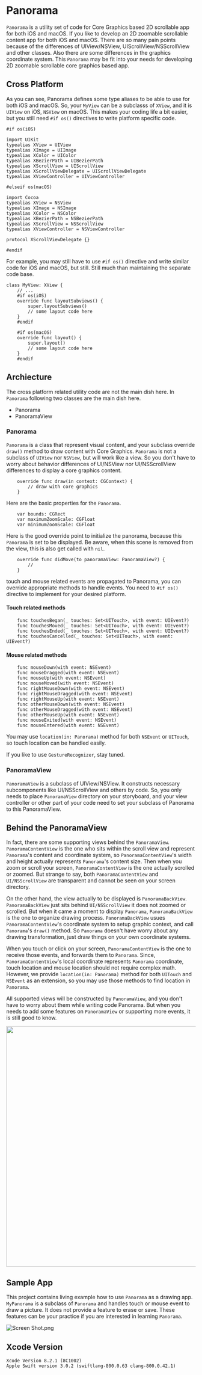 # Panorama 


`Panorama` is a utility set of code for Core Graphics based 2D scrollable app for both iOS and macOS.  If you like to develop an 2D zoomable scrollable content app for both iOS and macOS.  There are so many pain points because of the differences of UIView/NSView, UIScrollView/NSScrollView and other classes.  Also there are some differences in the graphics coordinate system.  This `Panorama` may be fit into your needs for developing 2D zoomable scrollable core graphics based app.

## Cross Platform

As you can see, Panorama defines some type aliases to be able to use for both iOS and macOS.  So, your `MyView` can be a subclasss of `XView`, and it is `UIView` on iOS, `NSView` on macOS.  This makes your coding life a bit easier, but you still need `#if os()` directives to write platform specific code. 

```
#if os(iOS)

import UIKit
typealias XView = UIView
typealias XImage = UIImage
typealias XColor = UIColor
typealias XBezierPath = UIBezierPath
typealias XScrollView = UIScrollView
typealias XScrollViewDelegate = UIScrollViewDelegate
typealias XViewController = UIViewController

#elseif os(macOS)

import Cocoa
typealias XView = NSView
typealias XImage = NSImage
typealias XColor = NSColor
typealias XBezierPath = NSBezierPath
typealias XScrollView = NSScrollView
typealias XViewController = NSViewController

protocol XScrollViewDelegate {}

#endif
```

For example, you may still have to use `#if os()` directive and write similar code for iOS and macOS, but still.  Still much than maintaining the separate code base.


```
class MyView: XView {
	// ...
	#if os(iOS)
	override func layoutSubviews() {
		super.layoutSubviews()
		// some layout code here
	}
	#endif
	
	#if os(macOS)
	override func layout() {
		super.layout()
		// some layout code here
	}
	#endif
```

## Archiecture

The cross platform related utility code are not the main dish here.  In `Panorama` following two classes are the main dish here.  

* Panorama
* PanoramaView

### Panorama

`Panorama` is a class that represent visual content, and your subclass override `draw()` method to draw content with Core Graphics.  `Panorama` is not a subclass of `UIView` nor `NSView`, but will work like a view.  So you don't have to worry about behavior differences of UI/NSView nor UI/NSScrollView differences to display a core graphics content.

```
	override func draw(in context: CGContext) {
		// draw with core graphics
	}
```

Here are the basic properties for the `Panorama`. 

```
	var bounds: CGRect
	var maximumZoomScale: CGFloat
	var minimumZoomScale: CGFloat
```

Here is the good override point to initialize the panorama, because this `Panorama` is set to be displayed.  Be aware, when this scene is removed from the view, this is also get called with `nil`.

```
	override func didMove(to panoramaView: PanoramaView?) {
		// 
	}
```

touch and mouse related events are propagated to Panorama, you can override appropriate methods to handle events.  You need to `#if os()` directive to implement for your desired platform.

#### Touch related methods

```
	func touchesBegan(_ touches: Set<UITouch>, with event: UIEvent?)
	func touchesMoved(_ touches: Set<UITouch>, with event: UIEvent?)
	func touchesEnded(_ touches: Set<UITouch>, with event: UIEvent?)
	func touchesCancelled(_ touches: Set<UITouch>, with event: UIEvent?)
```

#### Mouse related methods

```
	func mouseDown(with event: NSEvent)
	func mouseDragged(with event: NSEvent)
	func mouseUp(with event: NSEvent)
	func mouseMoved(with event: NSEvent)
	func rightMouseDown(with event: NSEvent)
	func rightMouseDragged(with event: NSEvent)
	func rightMouseUp(with event: NSEvent)
	func otherMouseDown(with event: NSEvent)
	func otherMouseDragged(with event: NSEvent)
	func otherMouseUp(with event: NSEvent)
	func mouseExited(with event: NSEvent)
	func mouseEntered(with event: NSEvent)
```

You may use `location(in: Panorama)` method for both `NSEvent` or `UITouch`, so touch location can be handled easily.

If you like to use `GestureRecognizer`, stay tuned.

### PanoramaView

`PanoramaView` is a subclass of UIView/NSView.  It constructs necessary subcomponents like UI/NSScrollView and others by code.  So, you only needs to place `PanoramaView` directory on your storyboard, and your view controller or other part of your code need to set your subclass of Panorama to this PanoramaView.

## Behind the PanoramaView

In fact, there are some supporting views behind the `PanoramaView`.   `PanoramaContentView` is the one who sits within the scroll view and represent `Panorama`'s content and coordinate system, so `PanoramaContentView`'s width and height actually represents `Panorama`'s content size.   Then when you zoom or scroll your screen, `PanoramaContentView` is the one actually scrolled or zoomed.  But strange to say, both `PanoramaContentView` and `UI/NSScrollView` are transparent and cannot be seen on your screen directory.

On the other hand, the view actually to be displayed is `PanoramaBackView`.  `PanoramaBackView` just sits behind `UI/NSScrollView` it does not zoomed or scrolled.  But when it came a moment to display `Panorama`, `PanoramaBackView` is the one to organize drawing process.  `PanoramaBackView` usues `PanoramaContentView`'s coordinate system to setup graphic context, and call `Panorama`'s `draw()` method.  So `Panorama` doesn't have worry about any drawing transformation, just draw things on your own coordinate systems.  

When you touch or click on your screen, `PanoramaContentView` is the one to receive those events, and forwards them to `Panorama`.  Since, `PanoramaContentView`'s local coordinate represents `Panorama` coordinate, touch location and mouse location should not require complex math.  However, we provide `location(in: Panorama)` method for both `UITouch` and `NSEvent` as an extension, so you may use those methods to find location in `Panorama`.

All supported views will be constructed by `PanoramaView`, and you don't have to worry about them while writing code Panorama.  But when you needs to add some features on `PanoramaView` or supporting more events, it is still good to know.

<img width="640" src="https://qiita-image-store.s3.amazonaws.com/0/65634/4c1060a7-7c2d-0019-1ee4-7ad9e87dbebe.png"/>


## Sample App

This project contains living example how to use `Panorama` as a drawing app. `MyPanorama` is a subclass of `Panorama` and handles touch or mouse event to draw a picture.  It does not provide a feature to erase or save.  These features can be your practice if you are interested in learning `Panorama`.


![Screen Shot.png](https://qiita-image-store.s3.amazonaws.com/0/65634/64d86514-fb20-0f68-5c5d-f566d094110e.png)

## Xcode Version

```
Xcode Version 8.2.1 (8C1002)
Apple Swift version 3.0.2 (swiftlang-800.0.63 clang-800.0.42.1)
```



